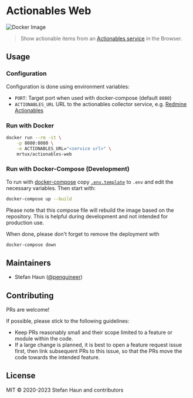 # Actionables Web

![Docker Image](https://github.com/penguineer/ActionablesWeb/actions/workflows/docker-image.yml/badge.svg)

> Show actionable items from an [Actionables service](https://github.com/penguineer/RedmineActionablesCollector) in the Browser.

## Usage

### Configuration

Configuration is done using environment variables:

* `PORT`: Target port when used with docker-compose (default `8080`)
* `ACTIONABLES_URL` URL to the actionables collector service, e.g. [Redmine Actionables](https://github.com/penguineer/RedmineActionablesCollector)


### Run with Docker

```bash
docker run --rm -it \
    -p 8080:8080 \
    -e ACTIONABLES_URL="<service url>" \
    mrtux/actionables-web
```

### Run with Docker-Compose (Development)

To run with [docker-compose](https://docs.docker.com/compose/) copy  [`.env.template`](.env.template) to `.env` and edit the necessary variables. Then start with:

```bash
docker-compose up --build
```

Please note that this compose file will rebuild the image based on the repository. This is helpful during development and not intended for production use.

When done, please don't forget to remove the deployment with
```bash
docker-compose down
```

## Maintainers

* Stefan Haun ([@penguineer](https://github.com/penguineer))

## Contributing

PRs are welcome!

If possible, please stick to the following guidelines:

* Keep PRs reasonably small and their scope limited to a feature or module within the code.
* If a large change is planned, it is best to open a feature request issue first, then link subsequent PRs to this issue, so that the PRs move the code towards the intended feature.


## License

MIT © 2020-2023 Stefan Haun and contributors
